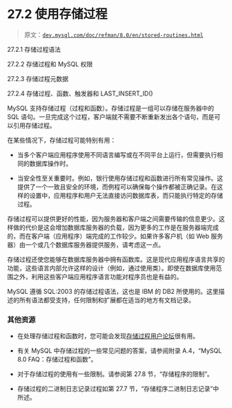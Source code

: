 # 27.2 使用存储过程

> 原文：[`dev.mysql.com/doc/refman/8.0/en/stored-routines.html`](https://dev.mysql.com/doc/refman/8.0/en/stored-routines.html)

27.2.1 存储过程语法

27.2.2 存储过程和 MySQL 权限

27.2.3 存储过程元数据

27.2.4 存储过程、函数、触发器和 LAST_INSERT_ID()

MySQL 支持存储过程（过程和函数）。存储过程是一组可以存储在服务器中的 SQL 语句。一旦完成这个过程，客户端就不需要不断重新发出各个语句，而是可以引用存储过程。

在某些情况下，存储过程可能特别有用：

+   当多个客户端应用程序使用不同语言编写或在不同平台上运行，但需要执行相同的数据库操作时。

+   当安全性至关重要时。例如，银行使用存储过程和函数进行所有常见操作。这提供了一个一致且安全的环境，而例程可以确保每个操作都被正确记录。在这样的设置中，应用程序和用户无法直接访问数据库表，而只能执行特定的存储过程。

存储过程可以提供更好的性能，因为服务器和客户端之间需要传输的信息更少。这样做的代价是这会增加数据库服务器的负载，因为更多的工作是在服务器端完成的，而在客户端（应用程序）端完成的工作较少。如果许多客户机（如 Web 服务器）由一个或几个数据库服务器提供服务，请考虑这一点。

存储过程还使您能够在数据库服务器中拥有函数库。这是现代应用程序语言共享的功能，这些语言内部允许这样的设计（例如，通过使用类）。即使在数据库使用范围之外，利用这些客户端应用程序语言功能对程序员也是有益的。

MySQL 遵循 SQL:2003 的存储过程语法，这也是 IBM 的 DB2 所使用的。这里描述的所有语法都受支持，任何限制和扩展都在适当的地方有文档记录。

### 其他资源

+   在处理存储过程和函数时，您可能会发现[存储过程用户论坛](https://forums.mysql.com/list.php?98)很有用。

+   有关 MySQL 中存储过程的一些常见问题的答案，请参阅附录 A.4，“MySQL 8.0 FAQ：存储过程和函数”。

+   对于存储过程的使用有一些限制。请参阅第 27.8 节，“存储程序的限制”。

+   存储过程的二进制日志记录过程如第 27.7 节，“存储程序二进制日志记录”中所述。
